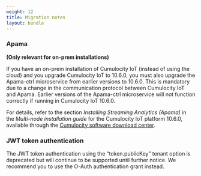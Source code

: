 ```yaml
---
weight: 12
title: Migration notes
layout: bundle
---
```


### Apama

**(Only relevant for on-prem installations)**

If you have an on-prem installation of Cumulocity IoT (instead of using the cloud) and you upgrade Cumulocity IoT to 10.6.0, you must also upgrade the Apama-ctrl microservice from earlier versions to 10.6.0. This is mandatory due to a change in the communication protocol between Cumulocity IoT and Apama. Earlier versions of the Apama-ctrl microservice will not function correctly if running in Cumulocity IoT 10.6.0.

For details, refer to the section *Installing Streaming Analytics (Apama)* in the *Multi-node installation guide* for the Cumulocity IoT platform 10.6.0, available through the [Cumulocity software download center](https://download.cumulocity.com/).


### JWT token authentication

The JWT token authentication using the “token.publicKey” tenant option is deprecated but will continue to be supported until further notice. We recommend you to use the O-Auth authentication grant instead.
